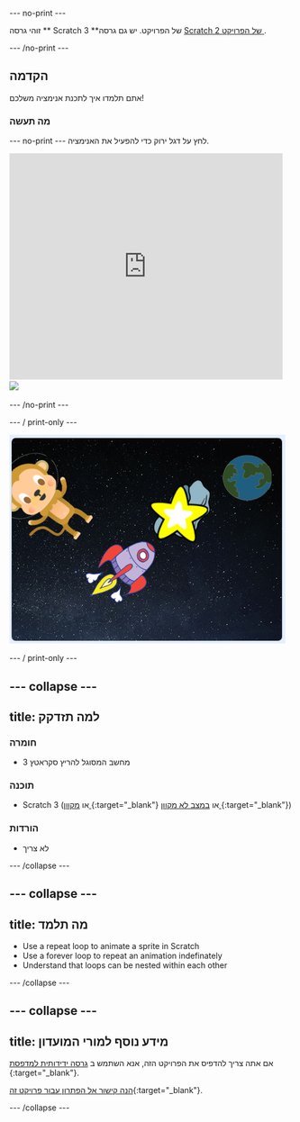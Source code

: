 \--- no-print \---

זוהי גרסה ** Scratch 3 **של הפרויקט. יש גם גרסה [ Scratch 2 של הפרויקט ](https://projects.raspberrypi.org/en/projects/lost-in-space-scratch2).

\--- /no-print \---

## הקדמה

אתם תלמדו איך לתכנת אנימציה משלכם!

### מה תעשה

\--- no-print \--- לחץ על דגל ירוק כדי להפעיל את האנימציה.

<div class="scratch-preview">
  <iframe allowtransparency="true" width="485" height="402" src="https://scratch.mit.edu/projects/embed/276873231/?autostart=false" frameborder="0" scrolling="no"></iframe>
  <img src="images/space-final.png">
</div>

\--- /no-print \---

\--- / print-only \---

![פרוייקט שלם](images/showcase_static.png)

\--- / print-only \---

## \--- collapse \---

## title: למה תזדקק

### חומרה

- מחשב המסוגל להריץ סקראטץ 3

### תוכנה

- Scratch 3 (או [ מקוון ](http://rpf.io/scratchon) {:target="_blank"} או [ במצב לא מקוון ](http://rpf.io/scratchoff) {:target="_blank"})

### הורדות

- לא צריך

\--- /collapse \---

## \--- collapse \---

## title: מה תלמד

- Use a repeat loop to animate a sprite in Scratch
- Use a forever loop to repeat an animation indefinately
- Understand that loops can be nested within each other

\--- /collapse \---

## \--- collapse \---

## title: מידע נוסף למורי המועדון

אם אתה צריך להדפיס את הפרויקט הזה, אנא השתמש ב [ גרסה ידידותית למדפסת ](https://projects.raspberrypi.org/en/projects/lost-in-space/print){:target="_blank"}.

[הנה קישור אל הפתרון עבור פרויקט זה](http://rpf.io/p/en/lost-in-space-get){:target="_blank"}.

\--- /collapse \---
